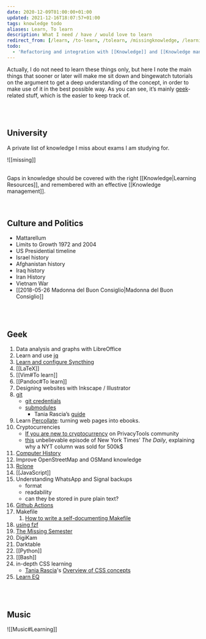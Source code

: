 ```yaml
---
date: 2020-12-09T01:00:00+01:00
updated: 2021-12-16T18:07:57+01:00
tags: knowledge todo
aliases: Learn, To learn
description: What I need / have / would love to learn
redirect_from: [/learn, /to-learn, /tolearn, /missingknowledge, /learning, /learning-path]
todo:
  - 'Refactoring and integration with [[Knowledge]] and [[Knowledge management]]'
---
```

Actually, I do not need to learn these things only, but here I note the main things that sooner or later will make me sit down and bingewatch tutorials on the argument to get a deep understanding of the concept, in order to make use of it in the best possible way. As you can see, it’s mainly [geek](/tags#geek 'Geek tag page')-related stuff, which is the easier to keep track of.

<br>
<br>

## University

A private list of knowledge I miss about exams I am studying for.

![[missing]]
<br>
<br>

<div class='blue box'>
	Gaps in knowledge should be covered with the right [[Knowledge|Learning Resources]], and remembered with an effective [[Knowledge management]].
</div>

<br>
<br>

## Culture and Politics

- Mattarellum
- Limits to Growth 1972 and 2004
- US Presidential timeline
- Israel history
- Afghanistan history
- Iraq history
- Iran History
- Vietnam War
- [[2018-05-26 Madonna del Buon Consiglio|Madonna del Buon Consiglio]]

<br>
<br>

## Geek

1. Data analysis and graphs with LibreOffice
1. Learn and use [jq](https://github.com/stedolan/jq 'jq on GitHub')
1. [Learn and configure Syncthing](https://docs.syncthing.net/intro/getting-started.html 'Getting Started - Syncthing')
1. [[LaTeX]]
1. [[Vim#To learn]]
1. [[Pandoc#To learn]]
2. Designing websites with Inkscape / Illustrator
3. [git](https://git-scm.com 'git official website')
	- [git credentials](https://git-scm.com/docs/gitcredentials)
	- [submodules](https://git-scm.com/book/en/v2/Git-Tools-Submodules)
		- Tania Rascia’s [guide](https://www.taniarascia.com/git-submodules-private-content/)
1. Learn [Percollate](https://github.com/danburzo/percollate 'percollate on GitHub'): turning web pages into ebooks.
1. Cryptocurrencies
	- [If you are new to cryptocurrency](https://forum.privacytools.io/t/if-you-are-new-to-cryptocurrency/4571 'If you are new to cryptocurrency on PrivacyTools community') on PrivacyTools community
	- [this](https://www.nytimes.com/2021/04/13/podcasts/the-daily/nft-bitcoin-cryptocurrency.html 'Cryptocurrency’s Newest Frontier') unbelievable episode of New York Times’ <cite>The Daily</cite>, explaining why a NYT column was sold for 500k$
1. [Computer History](https://github.com/watson/awesome-computer-history 'awesome-computer-history on GitHub')
2. Improve OpenStreetMap and OSMand knowledge
1. [Rclone](https://rclone.org 'Rclone')
3. [[JavaScript]]
1. Understanding WhatsApp and Signal backups
	- format
	- readability
	- can they be stored in pure plain text?
4. [Github Actions](https://docs.github.com/en/actions/learn-github-actions 'Learn GitHub Actions')
5. Makefile
	1. [How to write a self-documenting Makefile](https://victoria.dev/blog/how-to-create-a-self-documenting-makefile/ 'How to write a self-documenting Makefile on victoria.dev')
6. [using fzf](https://www.youtube.com/watch?v=qgG5Jhi_Els)
7. [The Missing Semester](https://missing.csail.mit.edu/)
8. DigiKam
9. Darktable
10. [[Python]]
11. [[Bash]]
12. in-depth CSS learning
	- [Tania Rascia](https://taniarascia.com)'s [Overview of CSS concepts](https://www.taniarascia.com/overview-of-css-concepts/)
23. [Learn EQ](https://youtu.be/e4C5DxOepsM)

<br>
<br>

## Music

![[Music#Learning]]
